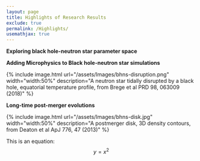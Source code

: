 ```yaml
---
layout: page
title: Highlights of Research Results
exclude: true
permalink: /Highlights/
usemathjax: true
---
```


**Exploring black hole-neutron star parameter space**

**Adding Microphysics to Black hole-neutron star simulations**

{% include image.html url="/assets/Images/bhns-disruption.png" width="width:50%" description="A neutron star tidally disrupted by a black hole, equatorial temperature profile, from Brege et al PRD 98, 063009 (2018)" %}


**Long-time post-merger evolutions**

{% include image.html url="/assets/Images/bhns-disk.jpg" width="width:50%" description="A postmerger disk, 3D density contours, from Deaton et al ApJ 776, 47 (2013)" %}


This is an equation:  $$y = x^2$$
